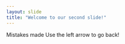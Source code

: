 ```yaml
---
layout: slide
title: "Welcome to our second slide!"
---
```

Mistakes made
Use the left arrow to go back!
